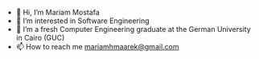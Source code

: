 - 👋 Hi, I’m Mariam Mostafa
- 👀 I’m interested in Software Engineering
- 🌱 I’m a fresh Computer Engineering graduate at the German University in Cairo (GUC)
- 📫 How to reach me mariamhmaarek@gmail.com

<!---
mariamhmostafa/mariamhmostafa is a ✨ special ✨ repository because its `README.md` (this file) appears on your GitHub profile.
You can click the Preview link to take a look at your changes.
--->

